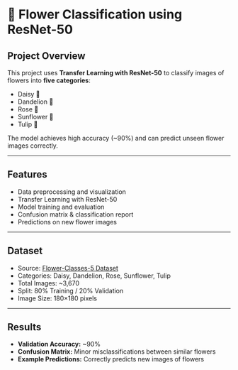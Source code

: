 # 🌸 Flower Classification using ResNet-50

## Project Overview
This project uses **Transfer Learning with ResNet-50** to classify images of flowers into **five categories**:  
- Daisy 🌼  
- Dandelion 🌾  
- Rose 🌹  
- Sunflower 🌻  
- Tulip 🌷  

The model achieves high accuracy (~90%) and can predict unseen flower images correctly.

---

## Features
- Data preprocessing and visualization  
- Transfer Learning with ResNet-50  
- Model training and evaluation  
- Confusion matrix & classification report  
- Predictions on new flower images  

---

## Dataset
- Source: [Flower-Classes-5 Dataset](https://d3ilbtxij3aepc.cloudfront.net/projects/CNN-PROJECT-1-6/flower-classes-5.zip)  
- Categories: Daisy, Dandelion, Rose, Sunflower, Tulip  
- Total Images: ~3,670  
- Split: 80% Training / 20% Validation  
- Image Size: 180×180 pixels  

---

## Results
- **Validation Accuracy:** ~90%  
- **Confusion Matrix:** Minor misclassifications between similar flowers  
- **Example Predictions:** Correctly predicts new images of flowers  

